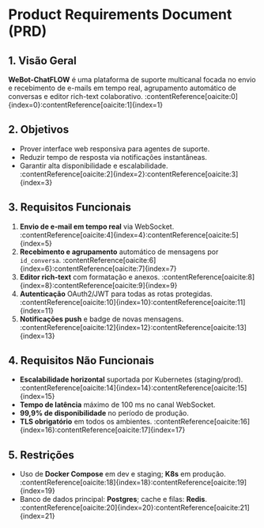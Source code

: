 # Product Requirements Document (PRD)

## 1. Visão Geral  
**WeBot-ChatFLOW** é uma plataforma de suporte multicanal focada no envio e recebimento de e-mails em tempo real, agrupamento automático de conversas e editor rich-text colaborativo. :contentReference[oaicite:0]{index=0}:contentReference[oaicite:1]{index=1}

## 2. Objetivos  
- Prover interface web responsiva para agentes de suporte.  
- Reduzir tempo de resposta via notificações instantâneas.  
- Garantir alta disponibilidade e escalabilidade. :contentReference[oaicite:2]{index=2}:contentReference[oaicite:3]{index=3}

## 3. Requisitos Funcionais  
1. **Envio de e-mail em tempo real** via WebSocket. :contentReference[oaicite:4]{index=4}:contentReference[oaicite:5]{index=5}  
2. **Recebimento e agrupamento** automático de mensagens por `id_conversa`. :contentReference[oaicite:6]{index=6}:contentReference[oaicite:7]{index=7}  
3. **Editor rich-text** com formatação e anexos. :contentReference[oaicite:8]{index=8}:contentReference[oaicite:9]{index=9}  
4. **Autenticação** OAuth2/JWT para todas as rotas protegidas. :contentReference[oaicite:10]{index=10}:contentReference[oaicite:11]{index=11}  
5. **Notificações push** e badge de novas mensagens. :contentReference[oaicite:12]{index=12}:contentReference[oaicite:13]{index=13}  

## 4. Requisitos Não Funcionais  
- **Escalabilidade horizontal** suportada por Kubernetes (staging/prod). :contentReference[oaicite:14]{index=14}:contentReference[oaicite:15]{index=15}  
- **Tempo de latência** máximo de 100 ms no canal WebSocket.  
- **99,9% de disponibilidade** no período de produção.  
- **TLS obrigatório** em todos os ambientes. :contentReference[oaicite:16]{index=16}:contentReference[oaicite:17]{index=17}  

## 5. Restrições  
- Uso de **Docker Compose** em dev e staging; **K8s** em produção. :contentReference[oaicite:18]{index=18}:contentReference[oaicite:19]{index=19}  
- Banco de dados principal: **Postgres**; cache e filas: **Redis**. :contentReference[oaicite:20]{index=20}:contentReference[oaicite:21]{index=21}  

